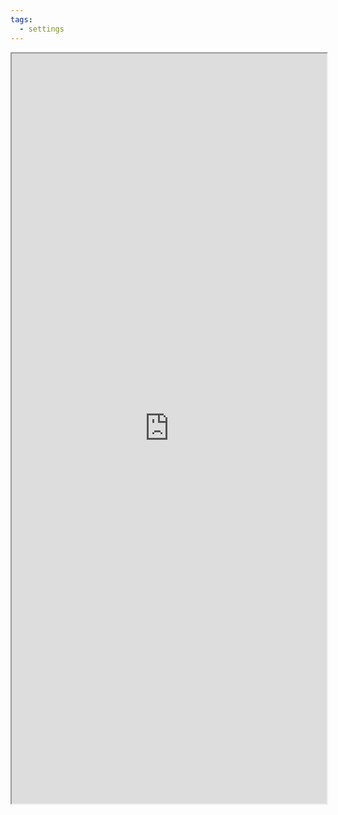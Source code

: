 ```yaml
---
tags:
  - settings
---
```


<iframe  height="1200" width="100%" src="https://www.robinlinacre.com/splink3_settings_editor_temp" >
